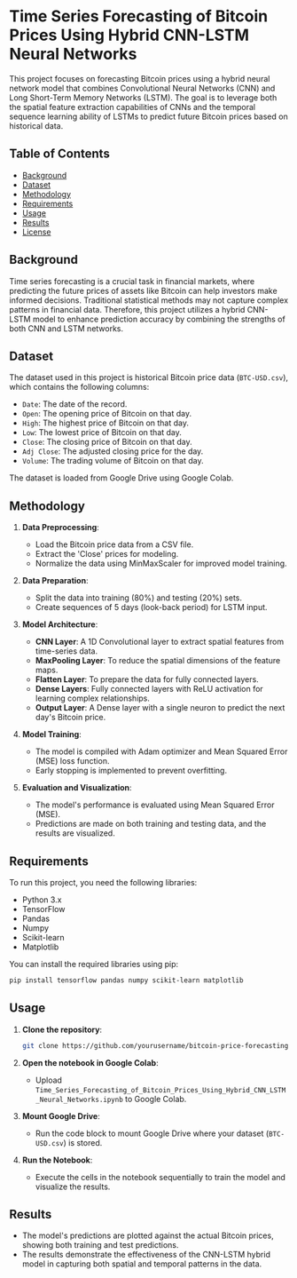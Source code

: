 # Time Series Forecasting of Bitcoin Prices Using Hybrid CNN-LSTM Neural Networks

This project focuses on forecasting Bitcoin prices using a hybrid neural network model that combines Convolutional Neural Networks (CNN) and Long Short-Term Memory Networks (LSTM). The goal is to leverage both the spatial feature extraction capabilities of CNNs and the temporal sequence learning ability of LSTMs to predict future Bitcoin prices based on historical data.

## Table of Contents
- [Background](#background)
- [Dataset](#dataset)
- [Methodology](#methodology)
- [Requirements](#requirements)
- [Usage](#usage)
- [Results](#results)
- [License](#license)

## Background

Time series forecasting is a crucial task in financial markets, where predicting the future prices of assets like Bitcoin can help investors make informed decisions. Traditional statistical methods may not capture complex patterns in financial data. Therefore, this project utilizes a hybrid CNN-LSTM model to enhance prediction accuracy by combining the strengths of both CNN and LSTM networks.

## Dataset

The dataset used in this project is historical Bitcoin price data (`BTC-USD.csv`), which contains the following columns:

- `Date`: The date of the record.
- `Open`: The opening price of Bitcoin on that day.
- `High`: The highest price of Bitcoin on that day.
- `Low`: The lowest price of Bitcoin on that day.
- `Close`: The closing price of Bitcoin on that day.
- `Adj Close`: The adjusted closing price for the day.
- `Volume`: The trading volume of Bitcoin on that day.

The dataset is loaded from Google Drive using Google Colab.

## Methodology

1. **Data Preprocessing**: 
   - Load the Bitcoin price data from a CSV file.
   - Extract the 'Close' prices for modeling.
   - Normalize the data using MinMaxScaler for improved model training.

2. **Data Preparation**:
   - Split the data into training (80%) and testing (20%) sets.
   - Create sequences of 5 days (look-back period) for LSTM input.

3. **Model Architecture**:
   - **CNN Layer**: A 1D Convolutional layer to extract spatial features from time-series data.
   - **MaxPooling Layer**: To reduce the spatial dimensions of the feature maps.
   - **Flatten Layer**: To prepare the data for fully connected layers.
   - **Dense Layers**: Fully connected layers with ReLU activation for learning complex relationships.
   - **Output Layer**: A Dense layer with a single neuron to predict the next day's Bitcoin price.

4. **Model Training**:
   - The model is compiled with Adam optimizer and Mean Squared Error (MSE) loss function.
   - Early stopping is implemented to prevent overfitting.

5. **Evaluation and Visualization**:
   - The model's performance is evaluated using Mean Squared Error (MSE).
   - Predictions are made on both training and testing data, and the results are visualized.

## Requirements

To run this project, you need the following libraries:

- Python 3.x
- TensorFlow
- Pandas
- Numpy
- Scikit-learn
- Matplotlib

You can install the required libraries using pip:

```bash
pip install tensorflow pandas numpy scikit-learn matplotlib
```

## Usage

1. **Clone the repository**:
   ```bash
   git clone https://github.com/yourusername/bitcoin-price-forecasting.git
   ```
   
2. **Open the notebook in Google Colab**:
   - Upload `Time_Series_Forecasting_of_Bitcoin_Prices_Using_Hybrid_CNN_LSTM_Neural_Networks.ipynb` to Google Colab.
   
3. **Mount Google Drive**:
   - Run the code block to mount Google Drive where your dataset (`BTC-USD.csv`) is stored.

4. **Run the Notebook**:
   - Execute the cells in the notebook sequentially to train the model and visualize the results.

## Results

- The model's predictions are plotted against the actual Bitcoin prices, showing both training and test predictions.
- The results demonstrate the effectiveness of the CNN-LSTM hybrid model in capturing both spatial and temporal patterns in the data.

